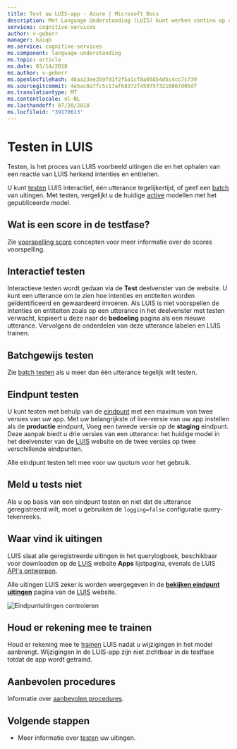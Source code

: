 ```yaml
---
title: Test uw LUIS-app - Azure | Microsoft Docs
description: Met Language Understanding (LUIS) kunt werken continu op uw toepassing het verfijnen en verbeteren van de taal begrijpen.
services: cognitive-services
author: v-geberr
manager: kaiqb
ms.service: cognitive-services
ms.component: language-understanding
ms.topic: article
ms.date: 03/14/2018
ms.author: v-geberr
ms.openlocfilehash: 46aa23ee359fd1f2f5a1cf8a05854d5c4cc7c739
ms.sourcegitcommit: 4e5ac8a7fc5c17af68372f4597573210867d05df
ms.translationtype: MT
ms.contentlocale: nl-NL
ms.lasthandoff: 07/20/2018
ms.locfileid: "39170613"
---
```

# <a name="testing-in-luis"></a>Testen in LUIS

Testen, is het proces van LUIS voorbeeld uitingen die en het ophalen van een reactie van LUIS herkend intenties en entiteiten. 

U kunt [testen](luis-interactive-test.md) LUIS interactief, één utterance tegelijkertijd, of geef een [batch](luis-concept-batch-test.md) van uitingen. Met testen, vergelijkt u de huidige [active](luis-concept-version.md#active-version) modellen met het gepubliceerde model. 

<a name="A-test-score"></a>
<a name="Score-all-intents"></a>
<a name="E-(exponent)-notation"></a>
## <a name="what-is-a-score-in-testing"></a>Wat is een score in de testfase?
Zie [voorspelling score](luis-concept-prediction-score.md) concepten voor meer informatie over de scores voorspelling.

## <a name="interactive-testing"></a>Interactief testen
Interactieve testen wordt gedaan via de **Test** deelvenster van de website. U kunt een utterance om te zien hoe intenties en entiteiten worden geïdentificeerd en gewaardeerd invoeren. Als LUIS is niet voorspellen de intenties en entiteiten zoals op een utterance in het deelvenster met testen verwacht, kopieert u deze naar de **bedoeling** pagina als een nieuwe utterance. Vervolgens de onderdelen van deze utterance labelen en LUIS trainen. 

## <a name="batch-testing"></a>Batchgewijs testen
Zie [batch testen](luis-concept-batch-test.md) als u meer dan één utterance tegelijk wilt testen.

## <a name="endpoint-testing"></a>Eindpunt testen
U kunt testen met behulp van de [eindpunt](luis-glossary.md#endpoint) met een maximum van twee versies van uw app. Met uw belangrijkste of live-versie van uw app instellen als de **productie** eindpunt, Voeg een tweede versie op de **staging** eindpunt. Deze aanpak biedt u drie versies van een utterance: het huidige model in het deelvenster van de [LUIS](luis-reference-regions.md) website en de twee versies op twee verschillende eindpunten. 

Alle eindpunt testen telt mee voor uw quotum voor het gebruik. 

## <a name="do-not-log-tests"></a>Meld u tests niet
Als u op basis van een eindpunt testen en niet dat de utterance geregistreerd wilt, moet u gebruiken de `logging=false` configuratie query-tekenreeks.

## <a name="where-to-find-utterances"></a>Waar vind ik uitingen
LUIS slaat alle geregistreerde uitingen in het querylogboek, beschikbaar voor downloaden op de [LUIS](luis-reference-regions.md) website **Apps** lijstpagina, evenals de LUIS [API's ontwerpen](https://aka.ms/luis-authoring-apis). 

Alle uitingen LUIS zeker is worden weergegeven in de **[bekijken eindpunt uitingen](luis-how-to-review-endoint-utt.md)** pagina van de [LUIS](luis-reference-regions.md) website. 

![Eindpuntuitingen controleren](./media/luis-concept-test/review-endpoint-utterances.png)
 
## <a name="remember-to-train"></a>Houd er rekening mee te trainen
Houd er rekening mee te [trainen](luis-how-to-train.md) LUIS nadat u wijzigingen in het model aanbrengt. Wijzigingen in de LUIS-app zijn niet zichtbaar in de testfase totdat de app wordt getraind. 

## <a name="best-practices"></a>Aanbevolen procedures
Informatie over [aanbevolen procedures](luis-concept-best-practices.md).

## <a name="next-steps"></a>Volgende stappen

* Meer informatie over [testen](luis-interactive-test.md) uw uitingen.